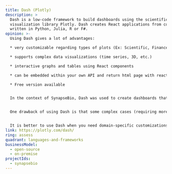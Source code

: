 ```yaml
---
title: Dash (Plotly)
description: >
  Dash is a low-code framework to build dashboards using the scientific
  visualization library Plotly. Dash creates React applications from code
  written in Python, Julia, R or F#.
opinion: >-
  Using Dash gives a lot of advantages:

  * very customizable regarding types of plots (Ex: Scientific, Finance, use-case specific)

  * supports complex data visualizations (time series, 3D, etc.)

  * interactive graphs and tables using React components

  * can be embedded within your own API and return html page with react components

  * Free version available


  In the context of SynapseBio, Dash was used to create dashboards that involved visualizing Electro-encephalograms (EEG) that are time series signals stored in files with complex or proprietary format.


  One drawback of using Dash is that some complex cases (requiring more computing resources for example) could require more support that is not provided with the free version. The enterprise offering includes enterprise features (security, RBAC, visualization workload management, etc.) and support but the pricing is not published on the website.


  It is better to use Dash when you need domain-specific customizations (Machine Learning/Data Science for example). Indeed, for pure analytics reports and dashboards, it is better to go to most established tools like Looker, Tableau, Metabase, etc.
link: https://plotly.com/dash/
ring: assess
quadrant: languages-and-frameworks
businessModel:
  - open-source
  - on-premise
projectIds:
  - synapsebio
---
```

